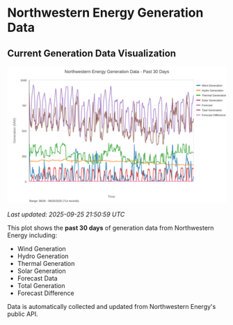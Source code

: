 # Northwestern Energy Generation Data

## Current Generation Data Visualization

![Northwestern Energy Generation Data](images/nwe_generation_plot.svg)

*Last updated: 2025-09-25 21:50:59 UTC*

This plot shows the **past 30 days** of generation data from Northwestern Energy including:
- Wind Generation
- Hydro Generation  
- Thermal Generation
- Solar Generation
- Forecast Data
- Total Generation
- Forecast Difference

Data is automatically collected and updated from Northwestern Energy's public API.

